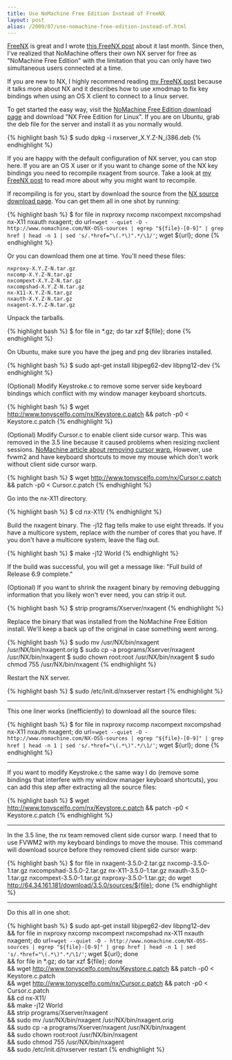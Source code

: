 ```yaml
---
title: Use NoMachine Free Edition Instead of FreeNX
layout: post
alias: /2009/07/use-nomachine-free-edition-instead-of.html
---
```


[FreeNX](http://freenx.berlios.de/) is great and I wrote [this FreeNX post](http://blog.tonyscelfo.com/2009/06/freenx-lets-you-use-nomachine-for-free.html) about it last month. Since then, I've realized that NoMachine offers their own NX server for free as "NoMachine Free Edition" with the limitation that you can only have two simultaneous users connected at a time.

If you are new to NX, I highly recommend reading [my FreeNX post](http://blog.tonyscelfo.com/2009/06/freenx-lets-you-use-nomachine-for-free.html) because it talks more about NX and it describes how to use xmodmap to fix key bindings when using an OS X client to connect to a linux server.

To get started the easy way, visit the [NoMachine Free Edition download page](http://www.nomachine.com/download-3) and download "NX Free Edition for Linux". If you are on Ubuntu, grab the deb file for the server and install it as you normally would.

{% highlight bash %}
$ sudo dpkg -i nxserver_X.Y.Z-N_i386.deb
{% endhighlight %}

If you are happy with the default configuration of NX server, you can stop here. If you are an OS X user or if you want to change some of the NX key bindings you need to recompile nxagent from source. Take a look at [my FreeNX post](http://blog.tonyscelfo.com/2009/06/freenx-lets-you-use-nomachine-for-free.html) to read more about why you might want to recompile.

If recompiling is for you, start by download the source from the [NX source download page](http://www.nomachine.com/NX-OSS-sources).  You can get them all in one shot by running:

{% highlight bash %}
$ for file in nxproxy nxcomp nxcompext nxcompshad nx-X11 nxauth nxagent; do url=`wget --quiet -O - http://www.nomachine.com/NX-OSS-sources | egrep "${file}-[0-9]" | grep href | head -n 1 | sed 's/.*href="\(.*\)".*/\1/'`; wget ${url}; done
{% endhighlight %}

Or you can download them one at time.  You'll need these files:

    nxproxy-X.Y.Z-N.tar.gz
    nxcomp-X.Y.Z-N.tar.gz
    nxcompext-X.Y.Z-N.tar.gz
    nxcompshad-X.Y.Z-N.tar.gz
    nx-X11-X.Y.Z-N.tar.gz
    nxauth-X.Y.Z-N.tar.gz
    nxagent-X.Y.Z-N.tar.gz

Unpack the tarballs.

{% highlight bash %}
$ for file in *.gz; do tar xzf ${file}; done
{% endhighlight %}

On Ubuntu, make sure you have the jpeg and png dev libraries installed.

{% highlight bash %}
$ sudo apt-get install libjpeg62-dev libpng12-dev
{% endhighlight %}

(Optional) Modify Keystroke.c to remove some server side keyboard bindings which conflict with my window manager keyboard shortcuts.

{% highlight bash %}
$ wget http://www.tonyscelfo.com/nx/Keystore.c.patch && patch -p0 < Keystore.c.patch
{% endhighlight %}

(Optional) Modify Cursor.c to enable client side cursor warp.  This was removed in the 3.5 line because it caused problems when resizing nxclient sessions.  [NoMachine article about removing cursor warp.](http://www.nomachine.com/ar/view.php?ar_id=AR02J00622)  However, use fvwm2 and have keyboard shortcuts to move my mouse which don't work without client side cursor warp.

{% highlight bash %}
$ wget http://www.tonyscelfo.com/nx/Cursor.c.patch && patch -p0 < Cursor.c.patch
{% endhighlight %}

Go into the nx-X11 directory.

{% highlight bash %}
$ cd nx-X11/
{% endhighlight %}

Build the nxagent binary. The -j12 flag tells make to use eight threads. If you have a multicore system, replace with the number of cores that you have. If you don't have a multicore system, leave the flag out.

{% highlight bash %}
$ make -j12 World
{% endhighlight %}

If the build was successful, you will get a message like: "Full build of Release 6.9 complete."

(Optional) If you want to shrink the nxagent binary by removing debugging information that you likely won't ever need, you can strip it out.

{% highlight bash %}
$ strip programs/Xserver/nxagent
{% endhighlight %}

Replace the binary that was installed from the NoMachine Free Edition install. We'll keep a back up of the original in case something went wrong.

{% highlight bash %}
$ sudo mv /usr/NX/bin/nxagent /usr/NX/bin/nxagent.orig
$ sudo cp -a programs/Xserver/nxagent /usr/NX/bin/nxagent
$ sudo chown root:root /usr/NX/bin/nxagent
$ sudo chmod 755 /usr/NX/bin/nxagent
{% endhighlight %}

Restart the NX server.

{% highlight bash %}
$ sudo /etc/init.d/nxserver restart
{% endhighlight %}

---

This one liner works (inefficiently) to download all the source files:

{% highlight bash %}
$ for file in nxproxy nxcomp nxcompext nxcompshad nx-X11 nxauth nxagent; do url=`wget --quiet -O - http://www.nomachine.com/NX-OSS-sources | egrep "${file}-[0-9]" | grep href | head -n 1 | sed 's/.*href="\(.*\)".*/\1/'`; wget ${url}; done
{% endhighlight %}

---

If you want to modify Keystroke.c the same way I do (remove some bindings that interfere with my window manager keyboard shortcuts), you can add this step after extracting all the source files:

{% highlight bash %}
$ wget http://www.tonyscelfo.com/nx/Keystore.c.patch && patch -p0 < Keystore.c.patch
{% endhighlight %}

---

In the 3.5 line, the nx team removed client side cursor warp. I need that to use FVWM2 with my keyboard bindings to move the mouse. This command will download source before they removed client side cursor warp:

{% highlight bash %}
$ for file in nxagent-3.5.0-2.tar.gz nxcomp-3.5.0-1.tar.gz nxcompshad-3.5.0-2.tar.gz nx-X11-3.5.0-1.tar.gz nxauth-3.5.0-1.tar.gz nxcompext-3.5.0-1.tar.gz nxproxy-3.5.0-1.tar.gz; do wget http://64.34.161.181/download/3.5.0/sources/${file}; done
{% endhighlight %}

---

Do this all in one shot:

{% highlight bash %}
$ sudo apt-get install libjpeg62-dev libpng12-dev \
    && for file in nxproxy nxcomp nxcompext nxcompshad nx-X11 nxauth nxagent; do url=`wget --quiet -O - http://www.nomachine.com/NX-OSS-sources | egrep "${file}-[0-9]" | grep href | head -n 1 | sed 's/.*href="\(.*\)".*/\1/'`; wget ${url}; done \
    && for file in *.gz; do tar xzf ${file}; done \
    && wget http://www.tonyscelfo.com/nx/Keystore.c.patch && patch -p0 < Keystore.c.patch \
    && wget http://www.tonyscelfo.com/nx/Cursor.c.patch && patch -p0 < Cursor.c.patch \
    && cd nx-X11/ \
    && make -j12 World \
    && strip programs/Xserver/nxagent \
    && sudo mv /usr/NX/bin/nxagent /usr/NX/bin/nxagent.orig \
    && sudo cp -a programs/Xserver/nxagent /usr/NX/bin/nxagent \
    && sudo chown root:root /usr/NX/bin/nxagent \
    && sudo chmod 755 /usr/NX/bin/nxagent \
    && sudo /etc/init.d/nxserver restart
{% endhighlight %}
